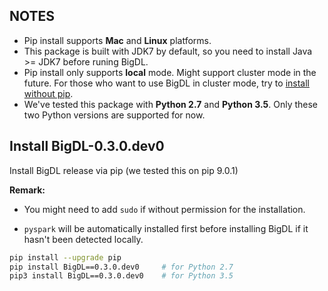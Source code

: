 ## **NOTES**

- Pip install supports __Mac__ and __Linux__ platforms.
- This package is built with JDK7 by default, so you need to install Java >= JDK7 before runing BigDL.
- Pip install only supports __local__ mode. Might support cluster mode in the future. For those who want to use BigDL in cluster mode, try to [install without pip](./install-without-pip.md).
- We've tested this package with __Python 2.7__ and __Python 3.5__. Only these two Python versions are supported for now.


## **Install BigDL-0.3.0.dev0**

Install BigDL release via pip (we tested this on pip 9.0.1)

**Remark:**

- You might need to add `sudo` if without permission for the installation.

- `pyspark` will be automatically installed first before installing BigDL if it hasn't been detected locally.
```bash
pip install --upgrade pip
pip install BigDL==0.3.0.dev0     # for Python 2.7
pip3 install BigDL==0.3.0.dev0    # for Python 3.5
```
